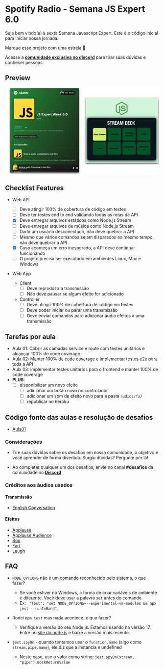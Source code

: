 # Spotify Radio - Semana JS Expert 6.0

Seja bem vindo(a) à sexta Semana Javascript Expert. Este é o código inicial para iniciar nossa jornada.

Marque esse projeto com uma estrela 🌟

Acesse a [**comunidade exclusiva no discord**](https://bit.ly/semanajsexpert-discord) para tirar suas dúvidas e conhecer pessoas:

## Preview

<img src="./prints/demo.png" />

## Checklist Features

- Web API

  - [ ] Deve atingir 100% de cobertura de código em testes
  - [ ] Deve ter testes end to end validando todas as rotas da API
  - [x] Deve entregar arquivos estáticos como Node.js Stream
  - [ ] Deve entregar arquivos de música como Node.js Stream
  - [ ] Dado um usuário desconectado, não deve quebrar a API
  - [ ] Mesmo que vários comandos sejam disparados ao mesmo tempo, não deve quebrar a API
  - [x] Caso aconteça um erro inesperado, a API deve continuar funcionando
  - [ ] O projeto precisa ser executado em ambientes Linux, Mac e Windows

- Web App
  - Client
    - [ ] Deve reproduzir a transmissão
    - [ ] Não deve pausar se algum efeito for adicionado
  - Controller
    - [ ] Deve atingir 100% de cobertura de código em testes
    - [ ] Deve poder iniciar ou parar uma transmissão
    - [ ] Deve enviar comandos para adicionar audio efeitos à uma transmissão

## Tarefas por aula

- Aula 01: Cobrir as camadas service e route com testes unitários e alcançar 100% de code coverage
- Aula 02: Manter 100% de code coverage e implementar testes e2e para toda a API
- Aula 03: implementar testes unitários para o frontend e manter 100% de code coverage
- **PLUS**:
  - [ ] disponibilizar um novo efeito
    - [ ] adicionar um botão novo no controlador
    - [ ] adicionar um som de efeito novo para a pasta `audios/fx/`
    - [ ] republicar no heroku

## Código fonte das aulas e resolução de desafios

- [Aula01](./aulas/aula01/)

### Considerações

- Tire suas dúvidas sobre os desafios em nossa comunidade, o objetivo é você aprender de forma divertida. Surgiu dúvidas? Pergunte por lá!

- Ao completar qualquer um dos desafios, envie no canal **#desafios** da comunidade no [**Discord**](https://bit.ly/semanajsexpert-discord)

### Créditos aos áudios usados

#### Transmissão

- [English Conversation](https://youtu.be/ytmMipczEI8)

#### Efeitos

- [Applause](https://youtu.be/mMn_aYpzpG0)
- [Applause Audience](https://youtu.be/3IC76o_lhFw)
- [Boo](https://youtu.be/rYAQN11a2Dc)
- [Fart](https://youtu.be/4PnUfYhbDDM)
- [Laugh](https://youtu.be/TZ90IUrMNCo)

## FAQ

- `NODE_OPTIONS` não é um comando reconhecido pelo sistema, o que fazer?

  - Se você estiver no Windows, a forma de criar variáveis de ambiente é diferente. Você deve usar a palavra `set` antes do comando.
  - Ex: ` "test": "set NODE_OPTIONS=--experimental-vm-modules && npx jest --runInBand",`

- Rodei `npm test` mas nada acontece, o que fazer?

  - Verifique a versão do seu Node.js. Estamos usando na versão 17. Entre no [site do node.js](https://nodejs.org) e baixe a versão mais recente.

- `jest.spyOn` - quando tentamos usar o `function.name` (algo como `stream.pipe.name`), ele diz que a instancia é undefined
  - Neste caso, use o valor como string: `jest.spyOn(stream, "pipe").mockReturnValue`
